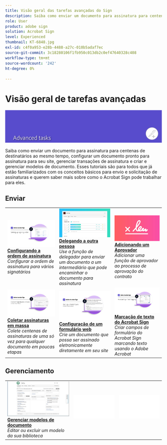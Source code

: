 ```yaml
---
title: Visão geral das tarefas avançadas do Sign
description: Saiba como enviar um documento para assinatura para centenas de destinatários ao mesmo tempo, configurar um documento pronto para assinatura para seu site, gerenciar transações de assinatura e criar e gerenciar modelos de documento
role: User
product: adobe sign
solution: Acrobat Sign
level: Experienced
thumbnail: KT-6848.jpg
exl-id: c4f0a953-e28b-4488-a27c-010b5adaf7ec
source-git-commit: 3c18280106f1fb950c013db2c0ef47640328c408
workflow-type: tm+mt
source-wordcount: '242'
ht-degree: 0%

---
```


# Visão geral de tarefas avançadas

![Imagem avançada do Sign](../assets/Hero-Advanced.png)

Saiba como enviar um documento para assinatura para centenas de destinatários ao mesmo tempo, configurar um documento pronto para assinatura para seu site, gerenciar transações de assinatura e criar e gerenciar modelos de documento. Esses tutoriais são para todos que já estão familiarizados com os conceitos básicos para envio e solicitação de assinaturas e querem saber mais sobre como o Acrobat Sign pode trabalhar para eles.

## Enviar

<table style="table-layout:fixed">
<tr>
  <td>
    <a href="setting-up-routing.md">
      <img alt="Configurando a ordem de assinatura" src="../assets/Routing.png">
    </a>
    <div>
    <a href="setting-up-routing.md"><strong>Configurando a ordem de assinatura</strong></a>
    </div>
    <em>Configurar a ordem de assinatura para vários signatários</em>
    <br>
  </td>
  <td>
    <a href="delegate-signature.md">
      <img alt="Delegando a outra pessoa" src="../assets/Delegating.png" />
    </a>  
    <div>
    <a href="delegate-signature.md"><strong>Delegando a outra pessoa</strong></a>
    </div>
    <em>Use a função de delegador para enviar um documento a um intermediário que pode encaminhar o documento para assinatura</em>
    <br>
  </td>
  <td>
    <a href="add-an-approver.md">
      <img alt="Adicionando um Aprovador" src="../assets/Approver.png" />
    </a>
    <div>
    <a href="add-an-approver.md"><strong>Adicionando um Aprovador</strong></a>
    </div>
    <em>Adicionar uma função de aprovador ao processo de aprovação do contrato</em>
    <br>
  </td>
</tr>
<tr>
  <td>
    <a href="megasign.md">
      <img alt="Coletar assinaturas em massa" src="../assets/Megasign.png" />
    </a>
    <div>
    <a href="megasign.md"><strong>Coletar assinaturas em massa</strong></a>
    </div>
    <em>Colete centenas de assinaturas de uma só vez para qualquer documento em poucas etapas</em>
    <br>
  </td>
  <td>
    <a href="webform.md">
      <img alt="Configuração de um formulário web" src="../assets/Webform.png" />
    </a>
    <div>
    <a href="webform.md"><strong>Configuração de um formulário web</strong></a>
    </div>
    <em>Crie um documento que possa ser assinado eletronicamente diretamente em seu site</em>
    <br>
  </td> 
  <td>
    <a href="adobe-sign-text-tagging.md">
      <img alt="Marcação de texto do Acrobat Sign" src="../assets/Text-Tagging.png" />
  </a>
    <div>
    <a href="adobe-sign-text-tagging.md"><strong>Marcação de texto do Acrobat Sign</strong></a>
    </div>
    <em>Criar campos de formulário do Acrobat Sign marcando texto usando o Adobe Acrobat</em>
    <br>
  </td> 
</table>

## Gerenciamento

<table style="table-layout:fixed">
<tr>
  <td>
    <a href="edit-a-template.md">
      <img alt="Gerenciar modelos de documento" src="../assets/ManageTemplate.png" />
    </a>
    <div>
    <a href="edit-a-template.md"><strong>Gerenciar modelos de documento</strong></a>
    </div>
    <em>Editar ou excluir um modelo da sua biblioteca</em>
    <br>
  </td>  
  <td>
    <img alt="Espaçador" src="../assets/Whitespacer.png" />
    <div>
    <br>
  </td>
  <td>
    <img alt="Espaçador" src="../assets/Whitespacer.png" />
    <div>
    <br>
  </td>
</tr>
</table>
